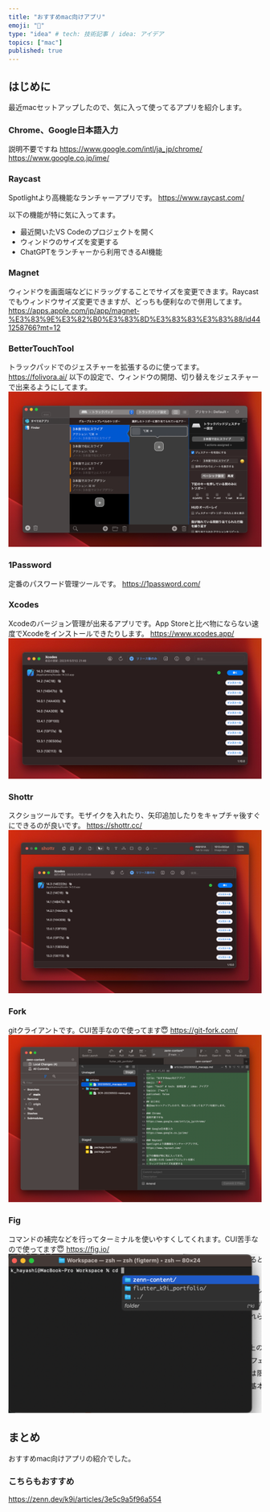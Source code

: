 ```yaml
---
title: "おすすめmac向けアプリ"
emoji: "🐙"
type: "idea" # tech: 技術記事 / idea: アイデア
topics: ["mac"]
published: true
---
```

## はじめに

最近macセットアップしたので、気に入って使ってるアプリを紹介します。

### Chrome、Google日本語入力

説明不要ですね
<https://www.google.com/intl/ja_jp/chrome/>
<https://www.google.co.jp/ime/>

### Raycast

Spotlightより高機能なランチャーアプリです。
<https://www.raycast.com/>

以下の機能が特に気に入ってます。

- 最近開いたVS Codeのプロジェクトを開く
- ウィンドウのサイズを変更する
- ChatGPTをランチャーから利用できるAI機能

### Magnet

ウィンドウを画面端などにドラッグすることでサイズを変更できます。Raycastでもウィンドウサイズ変更できますが、どっちも便利なので併用してます。
<https://apps.apple.com/jp/app/magnet-%E3%83%9E%E3%82%B0%E3%83%8D%E3%83%83%E3%83%88/id441258766?mt=12>

### BetterTouchTool

トラックパッドでのジェスチャーを拡張するのに使ってます。
<https://folivora.ai/>
以下の設定で、ウィンドウの開閉、切り替えをジェスチャーで出来るようにしてます。
![SCR-20230502-negj](/images/SCR-20230502-negj.png)

### 1Password

定番のパスワード管理ツールです。
<https://1password.com/>

### Xcodes

Xcodeのバージョン管理が出来るアプリです。App Storeと比べ物にならない速度でXcodeをインストールできたりします。
<https://www.xcodes.app/>
![SCR-20230502-nfok](/images/SCR-20230502-nfok.jpeg)

### Shottr

スクショツールです。モザイクを入れたり、矢印追加したりをキャプチャ後すぐにできるのが良いです。
<https://shottr.cc/>
![SCR-20230502-nfsm](/images/SCR-20230502-nfsm.jpeg)

### Fork

gitクライアントです。CUI苦手なので使ってます😇
<https://git-fork.com/>
![SCR-20230502-nedr](/images/SCR-20230502-nedr.png)

### Fig

コマンドの補完などを行ってターミナルを使いやすくしてくれます。CUI苦手なので使ってます😇
<https://fig.io/>
![SCR-20230502-neqy](/images/SCR-20230502-neqy.png)

## まとめ

おすすめmac向けアプリの紹介でした。

### こちらもおすすめ

<https://zenn.dev/k9i/articles/3e5c9a5f96a554>
